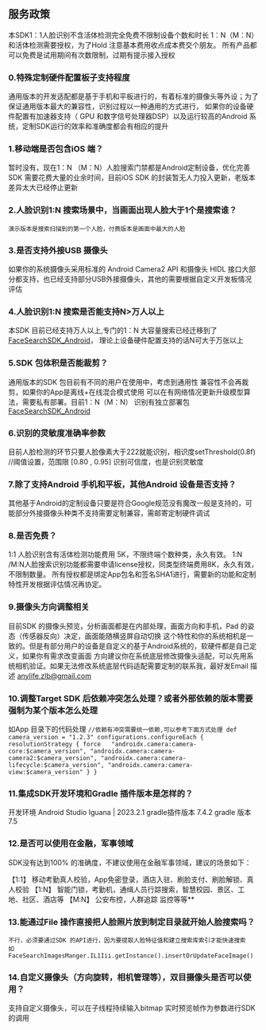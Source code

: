 ##  服务政策

本SDK1：1人脸识别不含活体检测完全免费不限制设备个数和时长
1：N（M：N） 和活体检测需要授权，为了Hold 注意基本费用收点成本费交个朋友。
所有产品都可以免费是试用期间有次数限制，过期有提示接入授权


### 0.特殊定制硬件配置板子支持程度
  通用版本的开发适配都是基于手机和平板进行的，有着标准的摄像头等外设；为了保证通用版本最大的兼容性，识别过程以一种通用的方式进行，
  如果你的设备硬件配置有加速器支持（ GPU 和数字信号处理器DSP）以及运行较高的Android 系统，定制SDK运行的效率和准确度都会有相应的提升

### 1.移动端是否包含iOS 端？
  暂时没有，现在1：N （M：N）人脸搜索门禁都是Android定制设备，优化完善SDK 需要花费大量的业余时间，目前iOS SDK 的封装暂无人力投入更新，老版本差异太大已经停止更新

### 2.人脸识别1:N 搜索场景中，当画面出现人脸大于1个是搜索谁？
    演示版本是搜索扫描到的第一个人脸，付费版本是画面中最大的人脸

### 3.是否支持外接USB 摄像头
   如果你的系统摄像头采用标准的 Android Camera2 API 和摄像头 HIDL 接口大部分都支持，也已经支持部分USB外接摄像头，其他的需要根据自定义开发板情况评估

### 4.人脸识别1:N 搜索是否能支持N>万人以上
   本SDK 目前已经支持万人以上,专门的1：N 大容量搜索已经迁移到了[FaceSearchSDK_Android](https://github.com/AnyLifeZLB/FaceSearchSDK_Android)，
   理论上设备硬件配置支持的话N可大于万张以上

### 5.SDK 包体积是否能裁剪？
   通用版本的SDK 包目前有不同的用户在使用中，考虑到通用性 兼容性不会再裁剪，如果你的App是离线+在线混合模式使用
   可以在有网络情况更新升级模型算法，需要私有部署。目前1：N（M：N） 识别有独立部署包[FaceSearchSDK_Android](https://github.com/AnyLifeZLB/FaceSearchSDK_Android)

### 6.识别的灵敏度准确率参数
   目前人脸检测的环节只要人脸像素大于222就能识别，相识度setThreshold(0.8f) //阈值设置，范围限 [0.80 , 0.95] 识别可信度，也是识别灵敏度
   
### 7.除了支持Android 手机和平板，其他Android 设备是否支持？
   其他基于Android的定制设备只要是符合Google规范没有魔改一般是支持的，可能部分外接摄像头种类不支持需要定制兼容，需邮寄定制硬件调试

### 8.是否免费？
   1:1 人脸识别含有活体检测功能费用 5K，不限终端个数种类，永久有效。
   1:N /M:N人脸搜索识别功能都需要申请license授权，同类型终端费用8K，永久有效，不限制数量。
   所有授权都是绑定App包名和签名SHA1进行，需要新的功能和定制特性开发根据评估情况再协定。

### 9.摄像头方向调整相关
   目前SDK 的摄像头预览，分析画面都是在内部处理，画面方向和手机，Pad 的姿态（传感器反向）决定，画面能随横竖屏自动切换
这个特性和你的系统相机是一致的。但是有部分用户的设备是自定义的基于Android系统的，软硬件都是自己定义，如果你有需求改变画面
方向建议你在系统底层修改摄像头适配，可以先用系统相机验证。如果无法修改系统底层代码适配需要定制的联系我，最好发Email 描述
anylife.zlb@gmail.com
   


### 10.调整Target SDK 后依赖冲突怎么处理？或者外部依赖的版本需要强制为某个版本怎么处理
   如App 目录下的代码处理
   `
   //依赖有冲突需要统一依赖,可以参考下面方式处理
   def camera_version = "1.2.3"
   configurations.configureEach {
   resolutionStrategy {
   force   "androidx.camera:camera-core:$camera_version",
   "androidx.camera:camera-camera2:$camera_version",
   "androidx.camera:camera-lifecycle:$camera_version",
   "androidx.camera:camera-view:$camera_version"
   }
   }
   `
   
### 11.集成SDK开发环境和Gradle 插件版本是怎样的？
  开发环境 Android Studio Iguana | 2023.2.1
  gradle插件版本 7.4.2  gradle 版本 7.5 

### 12.是否可以使用在金融，军事领域
  SDK没有达到100% 的准确度，不建议使用在金融军事领域，建议的场景如下：

  【1:1】 移动考勤真人校验，App免密登录，酒店入驻、刷脸支付、刷脸解锁、真人校验
  【1:N】 智能门锁，考勤机，通缉人员行踪搜索，智慧校园、景区、工地、社区、酒店等
  【M:N】 公安布控，人群追踪 监控等等**

### 13.能通过File 操作直接把人脸照片放到制定目录就开始人脸搜索吗？

    不行，必须要通过SDK 的API进行，因为要提取人脸特征值和建立搜索库索引才能快速搜索
    如FaceSearchImagesManger.IL1Iii.getInstance().insertOrUpdateFaceImage()

### 14.自定义摄像头（方向旋转，相机管理等），双目摄像头是否可以使用？
   支持自定义摄像头，可以在子线程持续输入bitmap 实时预览帧作为参数进行SDK 的调用





